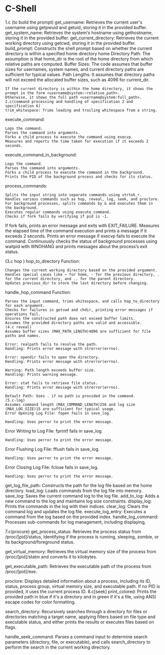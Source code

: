 # C-Shell


1.c (to build the prompt)
get_username: Retrieves the current user's username using getpwuid and getuid, storing it in the provided buffer.
get_system_name: Retrieves the system's hostname using gethostname, storing it in the provided buffer.
get_current_directory: Retrieves the current working directory using getcwd, storing it in the provided buffer.
build_prompt: Constructs the shell prompt based on whether the current directory is within a specified home directory
home Directory Path: The assumption is that home_dir is the root of the home directory from which relative paths are computed.
Buffer Sizes: The code assumes that buffer sizes for usernames, system names, and current directory paths are sufficient for typical values.
Path Lengths: It assumes that directory paths will not exceed the allocated buffer sizes, such as 4096 for current_dir.

    If the current directory is within the home directory, it shows the prompt in the form <username@system:~relative_path>.
    Otherwise, it shows the full path <username@system:full_path>.
    2.c(command processing and handling of specification 2 and specification 6)
    trim_whitespace: Trims leading and trailing whitespace from a string.
execute_command:

    Logs the command.
    Parses the command into arguments.
    Forks a child process to execute the command using execvp.
    Measures and reports the time taken for execution if it exceeds 2 seconds.

execute_command_in_background:

    Logs the command.
    Parses the command into arguments.
    Forks a child process to execute the command in the background.
    Prints the PID of the background process and checks for its status.

process_commands:

    Splits the input string into separate commands using strtok_r.
    Handles various commands such as hop, reveal, log, seek, and proclore.
    For background processes, splits commands by & and executes them in the background.
    Executes regular commands using execute_command.
    Checks if fork fails by verifying if pid is -1.
If fork fails, prints an error message and exits with EXIT_FAILURE.
Measures the elapsed time of the command execution and prints a message if it exceeds 2 seconds.
Prints an error message if execvp fails to execute the command.
Continuously checks the status of background processes using waitpid with WNOHANG and prints messages about the process’s exit status.

(3.c hop )
hop_to_directory Function:

    Changes the current working directory based on the provided argument.
    Handles special cases like ~ for home, - for the previous directory, . for the current directory, and .. for the parent directory.
    Updates previous_dir to store the last directory before changing.

handle_hop_command Function:

    Parses the input command, trims whitespace, and calls hop_to_directory for each argument.
    Checks for failures in getcwd and chdir, printing error messages if operations fail.
    Ensures the constructed path does not exceed buffer limits.
    Assumes the provided directory paths are valid and accessible.
    (4.c reveal)
    Assumes buffer sizes (MAX_PATH_LENGTH)4096 are sufficient for file paths and names.

    Error: realpath fails to resolve the path.
    Handling: Prints error message with strerror(errno).

    Error: opendir fails to open the directory.
    Handling: Prints error message with strerror(errno).

    Warning: Path length exceeds buffer size.
    Handling: Prints warning message.

    Error: stat fails to retrieve file status.
    Handling: Prints error message with strerror(errno).

    Default Path: Uses . if no path is provided in the command.
    (5.c-log)
    Assumes command length (MAX_COMMAND_LENGTH)256 and log size (MAX_LOG_SIZE)15 are sufficient for typical usage.
    Error Opening Log File: fopen fails in save_log.

    Handling: Uses perror to print the error message.

Error Writing to Log File: fprintf fails in save_log.

    Handling: Uses perror to print the error message.

Error Flushing Log File: fflush fails in save_log.

    Handling: Uses perror to print the error message.

Error Closing Log File: fclose fails in save_log.

    Handling: Uses perror to print the error message.

get_log_file_path: Constructs the path for the log file based on the home directory.
load_log: Loads commands from the log file into memory.
save_log: Saves the current command log to the log file.
add_to_log: Adds a new command to the log and maintains log size constraints.
display_log: Prints the commands in the log with their indices.
clear_log: Clears the command log and updates the log file.
execute_log_entry: Executes a command from the log based on the provided index.
handle_log_command: Processes sub-commands for log management, including displaying, 

7.c(procure)
get_process_status: Retrieves the process status from /proc/[pid]/status, identifying if the process is running, sleeping, zombie, or its background/foreground status.

get_virtual_memory: Retrieves the virtual memory size of the process from /proc/[pid]/statm and converts it to kilobytes.

get_executable_path: Retrieves the executable path of the process from /proc/[pid]/exe.

proclore: Displays detailed information about a process, including its ID, status, process group, virtual memory size, and executable path. If no PID is provided, it uses the current process ID.
8.c[seek]
print_colored: Prints the provided path in blue if it's a directory and in green if it's a file, using ANSI escape codes for color formatting.

search_directory: Recursively searches through a directory for files or directories matching a target name, applying filters based on file type and executable status, and either prints the results or executes files based on flags.

handle_seek_command: Parses a command input to determine search parameters (directory, file, or executable), and calls search_directory to perform the search in the current working directory.
